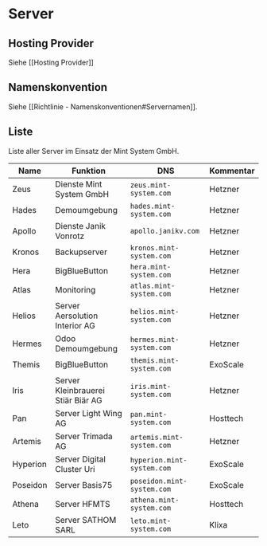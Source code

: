 # Server

## Hosting Provider

Siehe [[Hosting Provider]]

## Namenskonvention

Siehe [[Richtlinie - Namenskonventionen#Servernamen]].

## Liste

Liste aller Server im Einsatz der Mint System GmbH.

| Name     | Funktion                           | DNS                        | Kommentar |
| -------- | ---------------------------------- | -------------------------- | --------- |
| Zeus     | Dienste Mint System GmbH           | `zeus.mint-system.com`     | Hetzner   |
| Hades    | Demoumgebung                       | `hades.mint-system.com`    | Hetzner   |
| Apollo   | Dienste Janik Vonrotz              | `apollo.janikv.com`        | Hetzner   |
| Kronos   | Backupserver                       | `kronos.mint-system.com`   | Hetzner   |
| Hera     | BigBlueButton                      | `hera.mint-system.com`     | Hetzner   |
| Atlas    | Monitoring                         | `atlas.mint-system.com`    | Hetzner   |
| Helios   | Server Aersolution Interior AG     | `helios.mint-system.com`   | Hetzner   |
| Hermes   | Odoo Demoumgebung                  | `hermes.mint-system.com`   | Hetzner   |
| Themis   | BigBlueButton                      | `themis.mint-system.com`   | ExoScale  |
| Iris     | Server Kleinbrauerei Stiär Biär AG | `iris.mint-system.com`     | Hetzner   |
| Pan      | Server Light Wing AG               | `pan.mint-system.com`      | Hosttech  |
| Artemis  | Server Trimada AG                  | `artemis.mint-system.com`  | Hetzner   |
| Hyperion | Server Digital Cluster Uri         | `hyperion.mint-system.com` | ExoScale  |
| Poseidon | Server Basis75                     | `poseidon.mint-system.com` | ExoScale  |
| Athena   | Server HFMTS                       | `athena.mint-system.com`   | Hosttech  |
| Leto     | Server SATHOM SARL                 | `leto.mint-system.com`     | Klixa     |
